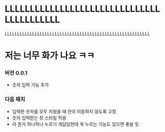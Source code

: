 # LLLLLLLLLLLLLLLLLLLLLLLLLLLLLLLLLLLLLLLLLL
LLLLLLLLLLLLLLLLLLLLLLLLLLLLLLLLLLLLLLLLLLLLLLLLLLLLLLLLLL
# 저는 너무 화가 나요 ㅋㅋ


### 버전 0.0.1
- 숫자 입력 기능 추가

### 다음 패치
- 입력한 숫자를 모두 지웠을 때 칸이 이동하지 않도록 고정
- 숫자 입력받는 창 스타일 적용
- 아 뭔가 하나하나 누르기 개답답한데 꾹 누르는 기능도 있으면 좋을 듯
